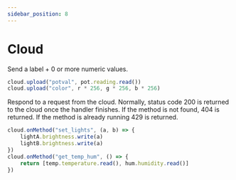 ```yaml
---
sidebar_position: 8
---
```


# Cloud

Send a label + 0 or more numeric values.

```ts
cloud.upload("potval", pot.reading.read())
cloud.upload("color", r * 256, g * 256, b * 256)
```

Respond to a request from the cloud.
Normally, status code 200 is returned to the cloud once the handler finishes.
If the method is not found, 404 is returned.
If the method is already running 429 is returned.

```ts
cloud.onMethod("set_lights", (a, b) => {
    lightA.brightness.write(a)
    lightB.brightness.write(a)
})
cloud.onMethod("get_temp_hum", () => {
    return [temp.temperature.read(), hum.humidity.read()]
})
```